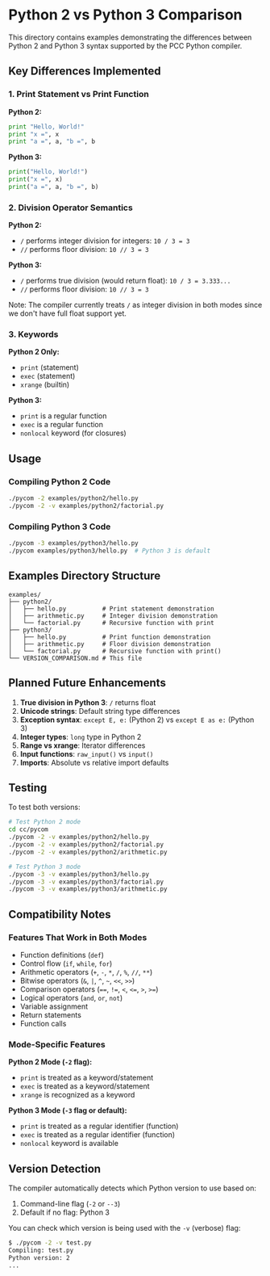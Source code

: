 # Python 2 vs Python 3 Comparison

This directory contains examples demonstrating the differences between Python 2 and Python 3 syntax supported by the PCC Python compiler.

## Key Differences Implemented

### 1. Print Statement vs Print Function

**Python 2:**
```python
print "Hello, World!"
print "x =", x
print "a =", a, "b =", b
```

**Python 3:**
```python
print("Hello, World!")
print("x =", x)
print("a =", a, "b =", b)
```

### 2. Division Operator Semantics

**Python 2:**
- `/` performs integer division for integers: `10 / 3 = 3`
- `//` performs floor division: `10 // 3 = 3`

**Python 3:**
- `/` performs true division (would return float): `10 / 3 = 3.333...`
- `//` performs floor division: `10 // 3 = 3`

Note: The compiler currently treats `/` as integer division in both modes since we don't have full float support yet.

### 3. Keywords

**Python 2 Only:**
- `print` (statement)
- `exec` (statement)
- `xrange` (builtin)

**Python 3:**
- `print` is a regular function
- `exec` is a regular function
- `nonlocal` keyword (for closures)

## Usage

### Compiling Python 2 Code

```bash
./pycom -2 examples/python2/hello.py
./pycom -2 -v examples/python2/factorial.py
```

### Compiling Python 3 Code

```bash
./pycom -3 examples/python3/hello.py
./pycom examples/python3/hello.py  # Python 3 is default
```

## Examples Directory Structure

```
examples/
├── python2/
│   ├── hello.py          # Print statement demonstration
│   ├── arithmetic.py     # Integer division demonstration
│   └── factorial.py      # Recursive function with print
├── python3/
│   ├── hello.py          # Print function demonstration
│   ├── arithmetic.py     # Floor division demonstration
│   └── factorial.py      # Recursive function with print()
└── VERSION_COMPARISON.md # This file
```

## Planned Future Enhancements

1. **True division in Python 3**: `/` returns float
2. **Unicode strings**: Default string type differences
3. **Exception syntax**: `except E, e:` (Python 2) vs `except E as e:` (Python 3)
4. **Integer types**: `long` type in Python 2
5. **Range vs xrange**: Iterator differences
6. **Input functions**: `raw_input()` vs `input()`
7. **Imports**: Absolute vs relative import defaults

## Testing

To test both versions:

```bash
# Test Python 2 mode
cd cc/pycom
./pycom -2 -v examples/python2/hello.py
./pycom -2 -v examples/python2/factorial.py
./pycom -2 -v examples/python2/arithmetic.py

# Test Python 3 mode
./pycom -3 -v examples/python3/hello.py
./pycom -3 -v examples/python3/factorial.py
./pycom -3 -v examples/python3/arithmetic.py
```

## Compatibility Notes

### Features That Work in Both Modes

- Function definitions (`def`)
- Control flow (`if`, `while`, `for`)
- Arithmetic operators (`+`, `-`, `*`, `/`, `%`, `//`, `**`)
- Bitwise operators (`&`, `|`, `^`, `~`, `<<`, `>>`)
- Comparison operators (`==`, `!=`, `<`, `<=`, `>`, `>=`)
- Logical operators (`and`, `or`, `not`)
- Variable assignment
- Return statements
- Function calls

### Mode-Specific Features

**Python 2 Mode (`-2` flag):**
- `print` is treated as a keyword/statement
- `exec` is treated as a keyword/statement
- `xrange` is recognized as a keyword

**Python 3 Mode (`-3` flag or default):**
- `print` is treated as a regular identifier (function)
- `exec` is treated as a regular identifier (function)
- `nonlocal` keyword is available

## Version Detection

The compiler automatically detects which Python version to use based on:
1. Command-line flag (`-2` or `--3`)
2. Default if no flag: Python 3

You can check which version is being used with the `-v` (verbose) flag:

```bash
$ ./pycom -2 -v test.py
Compiling: test.py
Python version: 2
...
```
